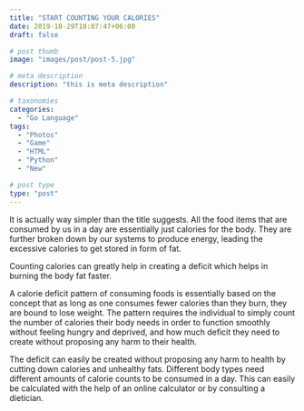 ```yaml
---
title: "START COUNTING YOUR CALORIES"
date: 2019-10-29T10:07:47+06:00
draft: false

# post thumb
image: "images/post/post-5.jpg"

# meta description
description: "this is meta description"

# taxonomies
categories: 
  - "Go Language"
tags:
  - "Photos"
  - "Game"
  - "HTML"
  - "Python"
  - "New"

# post type
type: "post"
---
```

It is actually way simpler than the title suggests. All the food items that are consumed by us in a day are essentially just calories for the body. They are further broken down by our systems to produce energy, leading the excessive calories to get stored in form of fat.

Counting calories can greatly help in creating a deficit which helps in burning the body fat faster.

A calorie deficit pattern of consuming foods is essentially based on the concept that as long as one consumes fewer calories than they burn, they are bound to lose weight. The pattern requires the individual to simply count the number of calories their body needs in order to function smoothly without feeling hungry and deprived, and how much deficit they need to create without proposing any harm to their health.

The deficit can easily be created without proposing any harm to health by cutting down calories and unhealthy fats. Different body types need different amounts of calorie counts to be consumed in a day. This can easily be calculated with the help of an online calculator or by consulting a dietician.